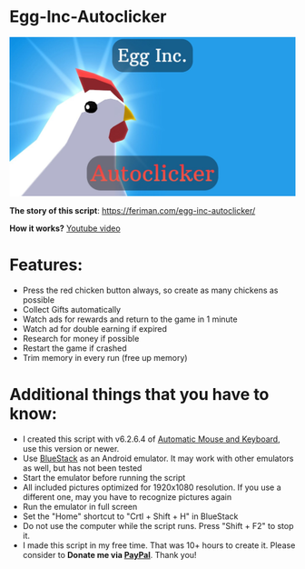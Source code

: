 # Egg-Inc-Autoclicker
![header](https://raw.githubusercontent.com/Feriman22/Egg-Inc-Autoclicker/main/egg-inc-autoclicker.jpg)

**The story of this script**: https://feriman.com/egg-inc-autoclicker/

**How it works?** [Youtube video](https://youtu.be/oVEqUSurcgk)


# Features:

- Press the red chicken button always, so create as many chickens as possible
- Collect Gifts automatically
- Watch ads for rewards and return to the game in 1 minute
- Watch ad for double earning if expired
- Research for money if possible
- Restart the game if crashed
- Trim memory in every run (free up memory)

# Additional things that you have to know:

- I created this script with v6.2.6.4 of [Automatic Mouse and Keyboard](https://www.robot-soft.com/automatic-mouse-keyboard.html), use this version or newer.
- Use [BlueStack](https://www.bluestacks.com/) as an Android emulator. It may work with other emulators as well, but has not been tested
- Start the emulator before running the script
- All included pictures optimized for 1920x1080 resolution. If you use a different one, may you have to recognize pictures again
- Run the emulator in full screen
- Set the "Home" shortcut to "Crtl + Shift + H" in BlueStack
- Do not use the computer while the script runs. Press "Shift + F2" to stop it.
- I made this script in my free time. That was 10+ hours to create it. Please consider to **Donate me via [PayPal](https://paypal.me/BajzaFerenc)**. Thank you!
